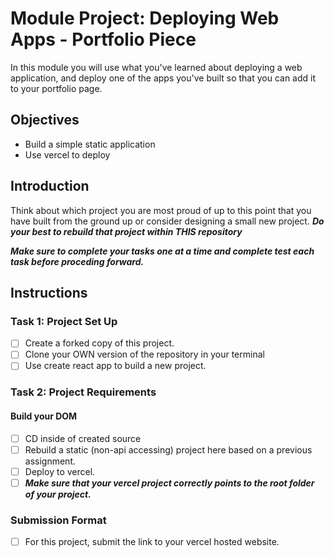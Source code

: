 # Module Project: Deploying Web Apps - Portfolio Piece

In this module you will use what you've learned about deploying a web application, and deploy one of the apps you've built so that you can add it to your portfolio page.


## Objectives
- Build a simple static application
- Use vercel to deploy

## Introduction
Think about which project you are most proud of up to this point that you have built from the ground up or consider designing a small new project. ***Do your best to rebuild that project within THIS repository***

***Make sure to complete your tasks one at a time and complete test each task before proceding forward.***

## Instructions
### Task 1: Project Set Up
* [ ] Create a forked copy of this project.
* [ ] Clone your OWN version of the repository in your terminal
* [ ] Use create react app to build a new project.

### Task 2: Project Requirements
#### Build your DOM
* [ ] CD inside of created source
* [ ] Rebuild a static (non-api accessing) project here based on a previous assignment.
* [ ] Deploy to vercel.
* [ ] ***Make sure that your vercel project correctly points to the root folder of your project.***

### Submission Format
- [ ] For this project, submit the link to your vercel hosted website.
